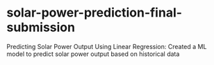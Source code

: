 # solar-power-prediction-final-submission
Predicting Solar Power Output Using Linear Regression: Created a ML model to predict solar power output based on historical data
